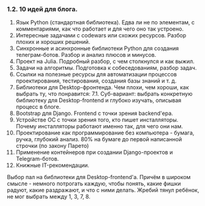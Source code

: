 ### 1.2. 10 идей для блога.

1. Язык Python (стандартная библиотека). Едва ли не по элементам, с комментариями, как что работает и для чего оно так устроено.
2. Интересные задачами с codewars или схожих ресурсов. Разбор плохих и хороших решений.
3. Синхронные и асинхронные библиотеки Python для создания телеграм-ботов. Разбор и анализ плюсов и минусов.
4. Проект на Julia. Подробный разбор, с чем столкнулся и как выжил.
5. Задачи на алгоритмы. Подготовка к собеседованиям, разбор задач.
6. Ссылки на полезные ресурсы для автоматизации процессов проектирования, тестирования, создания базы знаний и т. д.
7. Библиотеки для Desktop-фронтенда. Чем плохи, чем хороши, как выбрать ту, что понравится:
	7.1. Суб-вариант: выбрать конкретную библиотеку для Desktop-frontend и глубоко изучать, описывая процесс в блоге.
8. Bootstrap для Django. Frontend с точки зрения backend'ера.
9. Устройстве ОС с точки зрения того, кто пишет инсталляторы. Почему инсталляторы работают именно так, для чего они нам.
10. Проектирование как программирование без компьютера - бумага, ручка, глубокий анализ. 80% на бумаге до первой написанной строчки (по закону Парето)
11. Применение контейнеров при создании Django-проектов и Telegram-ботов.
12. Книжные IT-рекомендации.

Выбор пал на библиотеки для Desktop-frontend'а. Причём в широком смысле - немного потрогать каждую, чтобы понять, какие фишки радуют, какие раздражают, и что с ними делать.
Жребий тянул ребёнок, не мог выбрать между 1, 3, 7, 8.